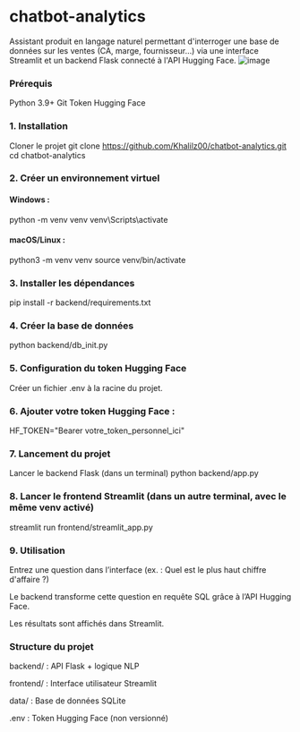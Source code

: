 # chatbot-analytics

Assistant produit en langage naturel permettant d'interroger une base de données sur les ventes (CA, marge, fournisseur…) via une interface Streamlit et un backend Flask connecté à l'API Hugging Face.
![image](https://github.com/user-attachments/assets/212169b4-4064-4e94-b9eb-176b5c492e6f)

### Prérequis
Python 3.9+
Git
Token Hugging Face

### 1. Installation
Cloner le projet
git clone https://github.com/Khalilz00/chatbot-analytics.git
cd chatbot-analytics

### 2. Créer un environnement virtuel

#### Windows :
python -m venv venv
venv\Scripts\activate

#### macOS/Linux :
python3 -m venv venv
source venv/bin/activate

### 3. Installer les dépendances
pip install -r backend/requirements.txt

### 4. Créer la base de données
python backend/db_init.py

### 5. Configuration du token Hugging Face
Créer un fichier .env à la racine du projet.

### 6. Ajouter votre token Hugging Face :

HF_TOKEN="Bearer votre_token_personnel_ici"


### 7. Lancement du projet
Lancer le backend Flask (dans un terminal)
python backend/app.py

### 8. Lancer le frontend Streamlit (dans un autre terminal, avec le même venv activé)
streamlit run frontend/streamlit_app.py

### 9. Utilisation
Entrez une question dans l’interface (ex. : Quel est le plus haut chiffre d'affaire ?)

Le backend transforme cette question en requête SQL grâce à l’API Hugging Face.

Les résultats sont affichés dans Streamlit.

### Structure du projet
backend/ : API Flask + logique NLP

frontend/ : Interface utilisateur Streamlit

data/ : Base de données SQLite

.env : Token Hugging Face (non versionné)
